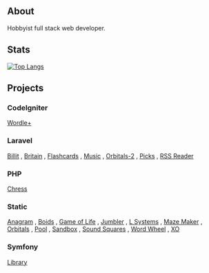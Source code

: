 ## About

<div>
    <p>Hobbyist full stack web developer.</p>
</div>

## Stats

[![Top Langs](https://github-readme-stats.vercel.app/api/top-langs/?username=crhisgbibon&langs_count=10&layout=compact&theme=transparent)](https://github.com/anuraghazra/github-readme-stats)

## Projects

### CodeIgniter

<a href='https://phpstack-947565-3501896.cloudwaysapps.com'>Wordle+</a>

### Laravel

<a href='https://chronocol.xyz'>Billit</a> ,
<a href='http://phplaravel-947565-3466294.cloudwaysapps.com/'>Britain</a> ,
<a href='https://fcards.xyz'>Flashcards</a> ,
<a href='http://phplaravel-947565-3710684.cloudwaysapps.com/'>Music</a> ,
<a href='http://phplaravel-947565-3734822.cloudwaysapps.com/'>Orbitals-2</a> ,
<a href='http://phplaravel-947565-3466122.cloudwaysapps.com/'>Picks</a> , 
<a href='https://phplaravel-947565-3924595.cloudwaysapps.com/reader'>RSS Reader</a>

### PHP

<a href='https://chress.xyz'>Chress</a>

### Static

<a href='http://phpstack-947565-3464458.cloudwaysapps.com/'>Anagram</a> ,
<a href='https://crhisgbibon.github.io/boids/'>Boids</a> ,
<a href='https://crhisgbibon.github.io/gameoflife/'>Game of Life</a> ,
<a href='https://phpstack-947565-3463945.cloudwaysapps.com/index.html'>Jumbler</a> ,
<a href='http://phpstack-947565-3465248.cloudwaysapps.com/'>L Systems</a> ,
<a href='https://crhisgbibon.github.io/mazemaker/'>Maze Maker</a> ,
<a href='https://crhisgbibon.github.io/orbitals/'>Orbitals</a> ,
<a href='http://phpstack-947565-3466462.cloudwaysapps.com/'>Pool</a> ,
<a href='https://phpstack-947565-3466278.cloudwaysapps.com/index.html'>Sandbox</a> ,
<a href='https://phpstack-947565-3469179.cloudwaysapps.com/index.html'>Sound Squares</a> ,
<a href='https://crhisgbibon.github.io/wordwheel/'>Word Wheel</a> ,
<a href='https://phpstack-947565-3463891.cloudwaysapps.com/'>XO</a>

### Symfony

<a href='https://phpstack-947565-3485423.cloudwaysapps.com'>Library</a>
